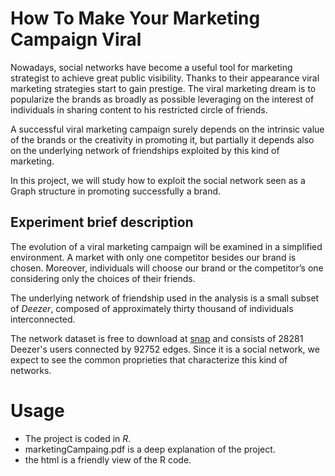 # How To Make Your Marketing Campaign Viral

Nowadays, social networks have become a useful tool for marketing strategist to achieve great public
visibility. Thanks to their appearance viral marketing strategies start to gain prestige. The viral marketing
dream is to popularize the brands as broadly as possible leveraging on the interest of individuals in
sharing content to his restricted circle of friends.

A successful viral marketing campaign surely depends on the intrinsic value of the brands or the creativity in promoting it, but partially it depends also on
the underlying network of friendships exploited by this kind of marketing. 

In this project, we will study how to exploit the social network seen as a Graph structure in promoting successfully a brand.

## Experiment brief description
The evolution of a viral marketing campaign will be examined in a simplified environment. 
A market with only one competitor besides our brand is chosen. Moreover, individuals will choose our brand or
the competitor’s one considering only the choices of their friends. 

The underlying network of friendship used in the analysis is a small subset of *Deezer*, composed of approximately thirty thousand of individuals
interconnected.

The network dataset is free to download at [snap](http://snap.stanford.edu/data) and consists of 28281 Deezer's users connected by 92752 edges. 
Since it is a social network, we expect to see the common proprieties that characterize this kind of networks.

# Usage
- The project is coded in *R*.
- marketingCampaing.pdf is a deep explanation of the project.
- the html is a friendly view of the R code.
